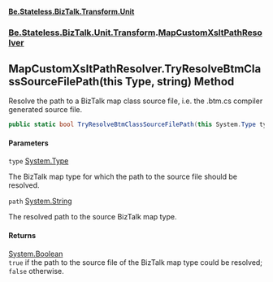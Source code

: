 #### [Be.Stateless.BizTalk.Transform.Unit](README.md 'README')
### [Be.Stateless.BizTalk.Unit.Transform](Be.Stateless.BizTalk.Unit.Transform.md 'Be.Stateless.BizTalk.Unit.Transform').[MapCustomXsltPathResolver](MapCustomXsltPathResolver.md 'Be.Stateless.BizTalk.Unit.Transform.MapCustomXsltPathResolver')

## MapCustomXsltPathResolver.TryResolveBtmClassSourceFilePath(this Type, string) Method

Resolve the path to a BizTalk map class source file, i.e. the .btm.cs compiler generated source file.

```csharp
public static bool TryResolveBtmClassSourceFilePath(this System.Type type, out string path);
```
#### Parameters

<a name='Be.Stateless.BizTalk.Unit.Transform.MapCustomXsltPathResolver.TryResolveBtmClassSourceFilePath(thisSystem.Type,string).type'></a>

`type` [System.Type](https://docs.microsoft.com/en-us/dotnet/api/System.Type 'System.Type')

The BizTalk map type for which the path to the source file should be resolved.

<a name='Be.Stateless.BizTalk.Unit.Transform.MapCustomXsltPathResolver.TryResolveBtmClassSourceFilePath(thisSystem.Type,string).path'></a>

`path` [System.String](https://docs.microsoft.com/en-us/dotnet/api/System.String 'System.String')

The resolved path to the source BizTalk map type.

#### Returns
[System.Boolean](https://docs.microsoft.com/en-us/dotnet/api/System.Boolean 'System.Boolean')  
`true` if the path to the source file of the BizTalk map type could be resolved; `false` otherwise.